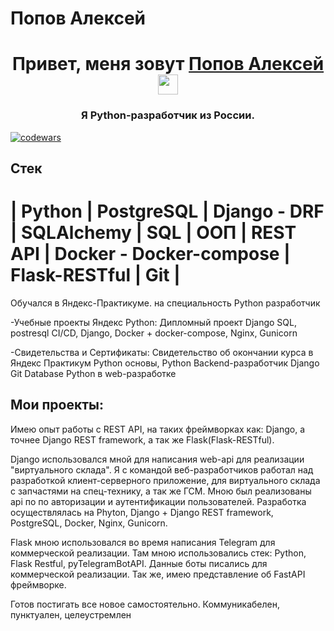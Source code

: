 # Попов Алексей

<h1 align="center">Привет, меня зовут <a href="https://github.com/Insaider-ZOG" target="_blank">Попов Алексей</a> 
<img src="https://github.com/blackcater/blackcater/raw/main/images/Hi.gif" height="32"/></h1>
<h3 align="center">Я Python-разработчик из России.</h3>

[![codewars](https://www.codewars.com/users/Insaider-ZOG/badges/large)](https://www.codewars.com/users/Insaider-ZOG) 

## Стек

# | Python | PostgreSQL | Django - DRF | SQLAlchemy | SQL | ООП | REST API | Docker - Docker-compose | Flask-RESTful | Git |

Обучался в Яндекс-Практикуме. на специальность Python разработчик

-Учебные проекты Яндекс Python: Дипломный проект Django SQL, postresql CI/CD, Django, Docker + docker-compose, Nginx, Gunicorn

-Свидетельства и Сертификаты: Свидетельство об окончании курса в Яндекс Практикум Python основы, Python Backend-разработчик Django Git Database Python в web-разработке

## Мои проекты:

Имею опыт работы с REST API, на таких фреймворках как: Django, а точнее Django REST framework, а так же Flask(Flask-RESTful).

Django использовался мной для написания web-api для реализации "виртуального склада". Я с командой веб-разработчиков работал над разработкой клиент-серверного приложение, для виртуального склада с запчастями на спец-технику, а так же ГСМ. Мною был реализованы api по по авторизации и аутентификации пользователей. Разработка осуществлялась на Phyton, Django + Django REST framework, PostgreSQL, Docker, Nginx, Gunicorn.

Flask мною использовался во время написания Telegram для коммерческой реализации. Там мною использовались стек: Python, Flask Restful, pyTelegramBotAPI. Данные боты писались для коммерческой реализации. Так же, имею представление об FastAPI фреймворке.

Готов постигать все новое самостоятельно. Коммуникабелен, пунктуален, целеустремлен

